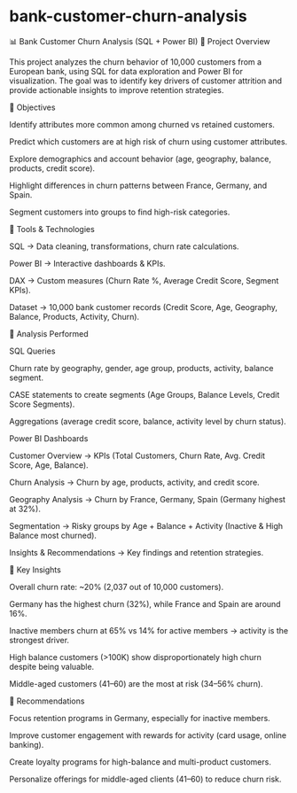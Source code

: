 # bank-customer-churn-analysis
📊 Bank Customer Churn Analysis (SQL + Power BI)
🔹 Project Overview

This project analyzes the churn behavior of 10,000 customers from a European bank, using SQL for data exploration and Power BI for visualization. The goal was to identify key drivers of customer attrition and provide actionable insights to improve retention strategies.

🔹 Objectives

Identify attributes more common among churned vs retained customers.

Predict which customers are at high risk of churn using customer attributes.

Explore demographics and account behavior (age, geography, balance, products, credit score).

Highlight differences in churn patterns between France, Germany, and Spain.

Segment customers into groups to find high-risk categories.

🔹 Tools & Technologies

SQL → Data cleaning, transformations, churn rate calculations.

Power BI → Interactive dashboards & KPIs.

DAX → Custom measures (Churn Rate %, Average Credit Score, Segment KPIs).

Dataset → 10,000 bank customer records (Credit Score, Age, Geography, Balance, Products, Activity, Churn).

🔹 Analysis Performed

SQL Queries

Churn rate by geography, gender, age group, products, activity, balance segment.

CASE statements to create segments (Age Groups, Balance Levels, Credit Score Segments).

Aggregations (average credit score, balance, activity level by churn status).

Power BI Dashboards

Customer Overview → KPIs (Total Customers, Churn Rate, Avg. Credit Score, Age, Balance).

Churn Analysis → Churn by age, products, activity, and credit score.

Geography Analysis → Churn by France, Germany, Spain (Germany highest at 32%).

Segmentation → Risky groups by Age + Balance + Activity (Inactive & High Balance most churned).

Insights & Recommendations → Key findings and retention strategies.

🔹 Key Insights

Overall churn rate: ~20% (2,037 out of 10,000 customers).

Germany has the highest churn (32%), while France and Spain are around 16%.

Inactive members churn at 65% vs 14% for active members → activity is the strongest driver.

High balance customers (>100K) show disproportionately high churn despite being valuable.

Middle-aged customers (41–60) are the most at risk (34–56% churn).

🔹 Recommendations

Focus retention programs in Germany, especially for inactive members.

Improve customer engagement with rewards for activity (card usage, online banking).

Create loyalty programs for high-balance and multi-product customers.

Personalize offerings for middle-aged clients (41–60) to reduce churn risk.
